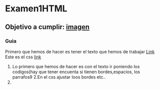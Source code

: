 # Examen1HTML
## Objetivo a cumplir: [imagen](Imágenes/Captura1.PNG)
### Guia
Primero que hemos de hacer es tener el texto que hemos de trabajar [Link](https://github.com/mdn/learning-area/blob/master/html/introduction-to-html/marking-up-a-letter-start/letter-text.txt)
Este es el css [link](https://github.com/mdn/learning-area/blob/master/html/introduction-to-html/marking-up-a-letter-start/css.txt)

1. Lo primero que hemos de hacer es con el texto ir poniendo los codigos(hay que tener encuenta si tienen bordes,espacios, los parrafos9
2.En el css ajustar loos bordes etc..
3.
